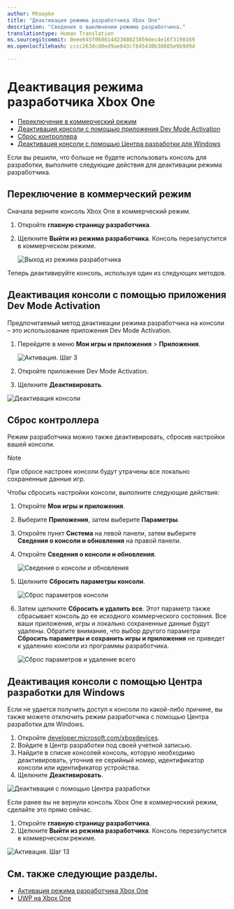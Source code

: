 ```yaml
---
author: Mtoepke
title: "Деактивация режима разработчика Xbox One"
description: "Сведения о выключении режима разработчика."
translationtype: Human Translation
ms.sourcegitcommit: 0eee645f068614d2368623859dec4e16f3190169
ms.openlocfilehash: cccc263dcd0ed9ae843cf845438b30605e9b9d9d

---
```


# <a name="xbox-one-developer-mode-deactivation"></a>Деактивация режима разработчика Xbox One

* [Переключение в коммерческий режим](#switch-to-retail-mode)
* [Деактивация консоли с помощью приложения Dev Mode Activation](#deactivate-your-console-using-the-dev-mode-activation-app)  
* [Сброс контроллера](#reset-your-console)
* [Деактивация консоли с помощью Центра разработки для Windows](#deactivate-your-console-using-windows-dev-center)

Если вы решили, что больше не будете использовать консоль для разработки, выполните следующие действия для деактивации режима разработчика.

## <a name="switch-to-retail-mode"></a>Переключение в коммерческий режим
Сначала верните консоль Xbox One в коммерческий режим.

1. Откройте **главную страницу разработчика**.
2. Щелкните **Выйти из режима разработчика**.  Консоль перезапустится в коммерческом режиме.  

   ![Выход из режима разработчика](images/deactivation-leave-dev-mode.png)

Теперь деактивируйте консоль, используя один из следующих методов.

## <a name="deactivate-your-console-using-the-dev-mode-activation-app"></a>Деактивация консоли с помощью приложения Dev Mode Activation

Предпочитаемый метод деактивации режима разработчика на консоли – это использование приложения Dev Mode Activation. 

1. Перейдите в меню **Мои игры и приложения** > **Приложения**.
  
   ![Активация. Шаг 3](images/activation-step-3.png)    
   
2.  Откройте приложение Dev Mode Activation.    
3.  Щелкните **Деактивировать**.
  
![Деактивация консоли](images/deactivation-app.png)

## <a name="reset-your-console"></a>Сброс контроллера

Режим разработчика можно также деактивировать, сбросив настройки вашей консоли.  

> [!NOTE]
> При сбросе настроек консоли будут утрачены все локально сохраненные данные игр.

Чтобы сбросить настройки консоли, выполните следующие действия:

1.  Откройте **Мои игры и приложения**.  
2.  Выберите **Приложения**, затем выберите **Параметры**.  
3.  Откройте пункт **Система** на левой панели, затем выберите **Сведения о консоли и обновления** на правой панели.  
4.  Откройте **Сведения о консоли и обновления**.  
   
    ![Сведения о консоли и обновления](images/deactivation-console-info-updates.png)  
    
5.  Щелкните **Сбросить параметры консоли**.
    
    ![Сброс параметров консоли](images/deactivation-reset-console.png)
    
6.  Затем щелкните **Сбросить и удалить все**. Этот параметр также сбрасывает консоль до ее исходного коммерческого состояния.  Все ваши приложения, игры и локально сохраненные данные будут удалены. Обратите внимание, что выбор другого параметра **Сбросить параметры и сохранить игры и приложения** не приведет к удалению консоли из программы разработчика.  
   
    ![Сброс параметров и удаление всего](images/deactivation-reset-remove.png)

## <a name="deactivate-your-console-using-windows-dev-center"></a>Деактивация консоли с помощью Центра разработки для Windows

Если не удается получить доступ к консоли по какой-либо причине, вы также можете отключить режим разработчика с помощью Центра разработки для Windows.

1. Откройте [developer.microsoft.com/xboxdevices](https://developer.microsoft.com/xboxdevices).    
2. Войдите в Центр разработки под своей учетной записью.    
3. Найдите в списке консолей консоль, которую необходимо деактивировать, уточнив ее серийный номер, идентификатор консоли или идентификатор устройства.  
4. Щелкните **Деактивировать**.  
  
![Деактивация с помощью Центра разработки](images/deactivation-devcenter.png)

Если ранее вы не вернули консоль Xbox One в коммерческий режим, сделайте это прямо сейчас.

1. Откройте **главную страницу разработчика**.
2. Щелкните **Выйти из режима разработчика**.  Консоль перезапустится в коммерческом режиме.

![Активация. Шаг 13](images/deactivation-leave-dev-mode.png)

## <a name="see-also"></a>См. также следующие разделы.
- [Активация режима разработчика Xbox One](devkit-activation.md)
- [UWP на Xbox One](index.md)



<!--HONumber=Dec16_HO1-->


